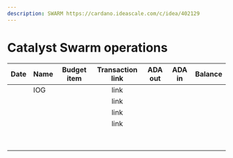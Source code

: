 ```yaml
---
description: SWARM https://cardano.ideascale.com/c/idea/402129
---
```


# Catalyst Swarm operations

| Date | Name | Budget item | Transaction link | ADA out | ADA in | Balance |
| ---- | ---- | :---------: | :--------------: | :-----: | :----: | :-----: |
|      | IOG  |             |       link       |         |        |         |
|      |      |             |       link       |         |        |         |
|      |      |             |       link       |         |        |         |
|      |      |             |       link       |         |        |         |
|      |      |             |                  |         |        |         |
|      |      |             |                  |         |        |         |
|      |      |             |                  |         |        |         |
|      |      |             |                  |         |        |         |
|      |      |             |                  |         |        |         |
|      |      |             |                  |         |        |         |
|      |      |             |                  |         |        |         |
|      |      |             |                  |         |        |         |
